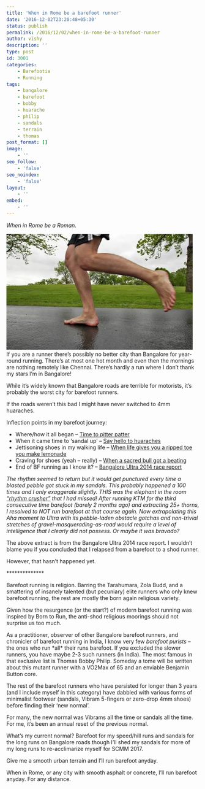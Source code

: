 ```yaml
---
title: 'When in Rome be a barefoot runner'
date: '2016-12-02T23:20:48+05:30'
status: publish
permalink: /2016/12/02/when-in-rome-be-a-barefoot-runner
author: vishy
description: ''
type: post
id: 3001
categories: 
    - Barefootia
    - Running
tags:
    - bangalore
    - barefoot
    - bobby
    - huarache
    - philip
    - sandals
    - terrain
    - thomas
post_format: []
image:
    - ''
seo_follow:
    - 'false'
seo_noindex:
    - 'false'
layout:
    - ''
embed:
    - ''
---
```

*When in Rome be a Roman.*

<span class="img_container" id="img_container_1480701317009"></span>

[![](../../../../uploads/2016/12/wp-1480701316943.jpg)](http://www.ulaar.com/wp-content/uploads/2016/12/wp-1480701316943.jpg)  
If you are a runner there’s possibly no better city than Bangalore for year-round running. There’s at most one hot month and even then the mornings are nothing remotely like Chennai. There’s hardly a run where I don’t thank my stars I’m in Bangalore!

While it’s widely known that Bangalore roads are terrible for motorists, it’s probably the worst city for barefoot runners.

If the roads weren’t this bad I might have never switched to 4mm huaraches.

Inflection points in my barefoot journey:

- Where/how it all began – [Time to pitter patter](http://www.ulaar.com/2012/09/10/my-first-barefoot-run-time-to-pitter-patter/)
- When it came time to ‘sandal up’ – [Say hello to huaraches](http://www.ulaar.com/2013/07/13/say-hello-to-huaraches/)
- Jettisoning shoes in my walking life – [When life gives you a ripped toe you make lemonade](http://www.ulaar.com/2014/05/24/when-life-gives-you-a-ripped-toe-you-make-lemonade/)
- Craving for shoes (yeah – really) – [When a sacred bull got a beating](http://www.ulaar.com/2014/08/29/when-a-sacred-bull-got-a-beating/)
- End of BF running as I know it? – [Bangalore Ultra 2014 race report](http://www.ulaar.com/2014/11/17/bangalore-ultra-2014-race-report/)

*The rhythm seemed to return but it would get punctured every time a blasted pebble got stuck in my sandals. This probably happened a 100 times and I only exaggerate slightly. THIS was the elephant in the room <span style="text-decoration: underline;">“rhythm crusher”</span> that I had missed! After running KTM for the third consecutive time barefoot (barely 2 months ago) and extracting 25+ thorns, I resolved to NOT run barefoot at that course again. Now extrapolating this Aha moment to Ultra with its pebble-laden obstacle gotchas and non-trivial stretches of gravel-masquerading-as-road would require a level of intelligence that I clearly did not possess. Or maybe it was bravado?*

The above extract is from the Bangalore Ultra 2014 race report. I wouldn’t blame you if you concluded that I relapsed from a barefoot to a shod runner.

However, that hasn’t happened yet.

\*\*\*\*\*\*\*\*\*\*\*\*\*\*

Barefoot running is religion. Barring the Tarahumara, Zola Budd, and a smattering of insanely talented (but pecuniary) elite runners who only knew barefoot running, the rest are mostly the born again religious variety.

Given how the resurgence (or the start?) of modern barefoot running was inspired by Born to Run, the anti-shod religious moorings should not surprise us too much.

As a practitioner, observer of other Bangalore barefoot runners, and chronicler of barefoot running in India, I know very few *barefoot purists* – the ones who run \*all\* their runs barefoot. If you excluded the slower runners, you have maybe 2-3 such runners (in India). The most famous in that exclusive list is Thomas Bobby Philip. Someday a tome will be written about this mutant runner with a VO2Max of 65 and an enviable Benjamin Button core.

The rest of the barefoot runners who have persisted for longer than 3 years (and I include myself in this category) have dabbled with various forms of minimalist footwear (sandals, Vibram 5-fingers or zero-drop 4mm shoes) before finding their ‘new normal’.

For many, the new normal was Vibrams all the time or sandals all the time. For me, it’s been an annual reset of the previous normal.

What’s my current normal? Barefoot for my speed/hill runs and sandals for the long runs on Bangalore roads though I’ll shed my sandals for more of my long runs to re-acclimarize myself for SCMM 2017.

Give me a smooth urban terrain and I’ll run barefoot anyday.

When in Rome, or any city with smooth asphalt or concrete, I’ll run barefoot anyday. For any distance.